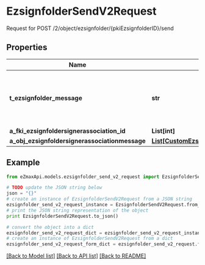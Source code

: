# EzsignfolderSendV2Request

Request for POST /2/object/ezsignfolder/{pkiEzsignfolderID}/send

## Properties
Name | Type | Description | Notes
------------ | ------------- | ------------- | -------------
**t_ezsignfolder_message** | **str** | A custom text message that will be added to the email sent. | 
**a_fki_ezsignfoldersignerassociation_id** | **List[int]** |  | 
**a_obj_ezsignfoldersignerassociationmessage** | [**List[CustomEzsignfoldersignerassociationmessageRequest]**](CustomEzsignfoldersignerassociationmessageRequest.md) |  | 

## Example

```python
from eZmaxApi.models.ezsignfolder_send_v2_request import EzsignfolderSendV2Request

# TODO update the JSON string below
json = "{}"
# create an instance of EzsignfolderSendV2Request from a JSON string
ezsignfolder_send_v2_request_instance = EzsignfolderSendV2Request.from_json(json)
# print the JSON string representation of the object
print EzsignfolderSendV2Request.to_json()

# convert the object into a dict
ezsignfolder_send_v2_request_dict = ezsignfolder_send_v2_request_instance.to_dict()
# create an instance of EzsignfolderSendV2Request from a dict
ezsignfolder_send_v2_request_form_dict = ezsignfolder_send_v2_request.from_dict(ezsignfolder_send_v2_request_dict)
```
[[Back to Model list]](../README.md#documentation-for-models) [[Back to API list]](../README.md#documentation-for-api-endpoints) [[Back to README]](../README.md)


